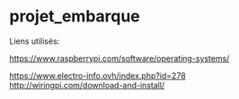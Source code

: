 # projet_embarque

Liens utilisés:

https://www.raspberrypi.com/software/operating-systems/

https://www.electro-info.ovh/index.php?id=278
http://wiringpi.com/download-and-install/
